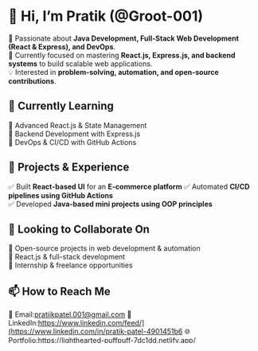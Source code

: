 # 👋 Hi, I’m Pratik (@Groot-001)

🚀 Passionate about **Java Development, Full-Stack Web Development (React & Express), and DevOps**.  
🎯 Currently focused on mastering **React.js, Express.js, and backend systems** to build scalable web applications.  
💡 Interested in **problem-solving, automation, and open-source contributions**.  

## 🌱 Currently Learning  
🔹 Advanced React.js & State Management  
🔹 Backend Development with Express.js  
🔹 DevOps & CI/CD with GitHub Actions  

## 💼 Projects & Experience  
✅ Built **React-based UI** for an **E-commerce platform** 
✅ Automated **CI/CD pipelines using GitHub Actions**  
✅ Developed **Java-based mini projects using OOP principles**

## 💞 Looking to Collaborate On  
🔹 Open-source projects in web development & automation  
🔹 React.js & full-stack development  
🔹 Internship & freelance opportunities  

## 📫 How to Reach Me  
📩 Email:pratiikpatel.001@gmail.com
💼 LinkedIn:https://www.linkedin.com/feed/](https://www.linkedin.com/in/pratik-patel-4901451b6
🌐 Portfolio:https://lighthearted-puffpuff-7dc1dd.netlify.app/ 

⚡ Fun Fact: I love learning new technologies and turning ideas into reality!  
